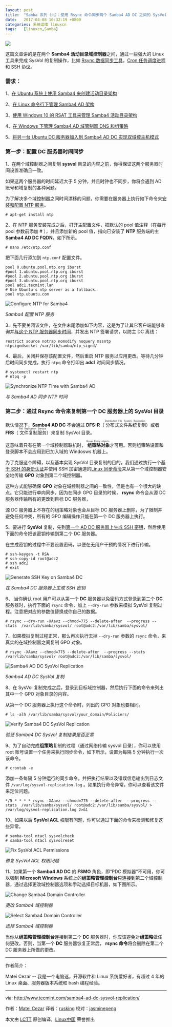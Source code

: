 ```yaml
---
layout: post
title:	"Samba 系列（六）：使用 Rsync 命令同步两个 Samba4 AD DC 之间的 SysVol 目录"
date:	2017-04-08 10:32:19 +0800 
categories:	系统运维 linuxcn 
tags:	[linuxcn,Samba]
---
```



![](/Asserts/Images/album/201704/08/102924a87i7t2do373z77f.jpg)


这篇文章讲的是在两个 **Samba4 活动目录域控制器**之间，通过一些强大的 Linux 工具来完成 SysVol 的复制操作，比如 [Rsync 数据同步工具](http://www.tecmint.com/rsync-local-remote-file-synchronization-commands/)，[Cron 任务调度进程](http://www.tecmint.com/11-cron-scheduling-task-examples-in-linux/)和 [SSH 协议](http://www.tecmint.com/5-best-practices-to-secure-and-protect-ssh-server/)。


### 需求：


1、[在 Ubuntu 系统上使用 Samba4 来创建活动目录架构](/article-8065-1.html)


2、[在 Linux 命令行下管理 Samba4 AD 架构](/article-8070-1.html)


3、[使用 Windows 10 的 RSAT 工具来管理 Samba4 活动目录架构](/article-8097-1.html)


4、[在 Windows 下管理 Samba4 AD 域管制器 DNS 和组策略](/article-8258-1.html)


5、[将另一台 Ubuntu DC 服务器加入到 Samba4 AD DC 实现双域控主机模式](/article-8358-1.html)


### 第一步：配置 DC 服务器时间同步


1、在两个域控制器之间复制 **sysvol** 目录的内容之前，你得保证这两个服务器时间设置准确且一致。


如果这两个服务器的时间延迟大于 5 分钟，并且时钟也不同步，你将会遇到 AD 账号和域复制的各种问题。


为了解决多个域控制器之间时间漂移的问题，你需要在服务器上执行如下命令来[安装和配置 NTP 服务](http://www.tecmint.com/install-and-configure-ntp-server-client-in-debian/)。



```
# apt-get install ntp

```

2、在 NTP 服务安装完成之后，打开主配置文件，把默认的 pool 值注释（在每行 pool 参数前添加 # ），并且添加新的 pool 值，指向已安装了 **NTP** 服务端的主 **Samba4 AD DC FQDN**，如下所示。



```
# nano /etc/ntp.conf

```

把下面几行添加到 `ntp.conf` 配置文件。



```
pool 0.ubuntu.pool.ntp.org iburst
#pool 1.ubuntu.pool.ntp.org iburst
#pool 2.ubuntu.pool.ntp.org iburst
#pool 3.ubuntu.pool.ntp.org iburst
pool adc1.tecmint.lan
# Use Ubuntu's ntp server as a fallback.
pool ntp.ubuntu.com

```

![Configure NTP for Samba4](/Asserts/Images/album/201704/08/103221g0z6aph1v4x7wm0m.png)


*Samba4 配置 NTP 服务*


3、先不要关闭该文件，在文件末尾添加如下内容，这是为了让其它客户端能够查询并[与这个 NTP 服务器同步时间](http://www.tecmint.com/how-to-synchronize-time-with-ntp-server-in-ubuntu-linux-mint-xubuntu-debian/)，并发出 NTP 签署请求，以防主 DC 离线：



```
restrict source notrap nomodify noquery mssntp
ntpsigndsocket /var/lib/samba/ntp_signd/

```

4、最后，关闭并保存该配置文件，然后重启 NTP 服务以应用更改。等待几分钟后时间同步完成，执行 `ntpq` 命令打印出 **adc1** 时间同步情况。



```
# systemctl restart ntp
# ntpq -p

```

![Synchronize NTP Time with Samba4 AD](/Asserts/Images/album/201704/08/103221fuebr7rrtgbnsmve.png)


*与 Samba4 AD 同步 NTP 时间*


### 第二步：通过 Rsync 命令来复制第一个 DC 服务器上的 SysVol 目录


默认情况下，**Samba4 AD DC** 不会通过 **DFS-R**（<ruby> 分布式文件系统复制 <rt>  Distributed File System Replication </rt></ruby>）或者 **FRS**（<ruby> 文件复制服务 <rt>  File Replication Service </rt></ruby>）来复制 SysVol 目录。


这意味着只有在第一个域控制器联机时，<ruby> <strong>  组策略对象 </strong> <rt>  Group Policy objects </rt></ruby>才可用。否则组策略设置和登录脚本不会应用到已加入域的 Windosws 机器上。


为了克服这个障碍，以及基本实现 SysVol 目录复制的目的，我们通过执行一个[基于 SSH 的身份认证](http://www.tecmint.com/ssh-passwordless-login-using-ssh-keygen-in-5-easy-steps/)并使用 SSH 加密通道的[Linux 同步命令](http://www.tecmint.com/rsync-local-remote-file-synchronization-commands/)来从第一个域控制器安全地传输 **GPO** 对象到第二个域控制器。


这种方式能够确保 **GPO** 对象在域控制器之间的一致性，但是也有一个很大的缺点。它只能进行单向同步，因为在同步 GPO 目录的时候， **rsync** 命令会从源 DC 服务器传输所有的更改到目标 DC 服务器，


源 DC 服务器上不存在的组策略对象也会从目标 DC 服务器上删除，为了限制并避免任何冲突，所有的 GPO 编辑操作只能在第一个 DC 服务器上执行。


5、要进行 **SysVol** 复制，先到[第一个 AD DC 服务器上生成 SSH 密钥](http://www.tecmint.com/ssh-passwordless-login-using-ssh-keygen-in-5-easy-steps/)，然后使用下面的命令把该密钥传输到第二个 DC 服务器。


在生成密钥的过程中不要设置密码，以便在无用户干预的情况下进行传输。



```
# ssh-keygen -t RSA  
# ssh-copy-id root@adc2  
# ssh adc2 
# exit 

```

![Generate SSH Key on Samba4 DC](/Asserts/Images/album/201704/08/103222syu0h29525bw5259.png)


*在 Samba4 DC 服务器上生成 SSH 密钥*


6、 当你确认 root 用户可以从第一个 **DC** 服务器以免密码方式登录到第二个 **DC** 服务器时，执行下面的 `rsync` 命令，加上 `--dry-run` 参数来模拟 SysVol 复制过程。注意把对应的参数值替换成你自己的数据。



```
# rsync --dry-run -XAavz --chmod=775 --delete-after  --progress --stats  /var/lib/samba/sysvol/ root@adc2:/var/lib/samba/sysvol/

```

7、如果模拟复制过程正常，那么再次执行去掉 `--dry-run` 参数的 `rsync` 命令，来真实的在域控制器之间复制 GPO 对象。



```
# rsync -XAavz --chmod=775 --delete-after  --progress --stats  /var/lib/samba/sysvol/ root@adc2:/var/lib/samba/sysvol/

```

![Samba4 AD DC SysVol Replication](/Asserts/Images/album/201704/08/103223jvshyuhxsybdxa8n.png)


*Samba4 AD DC SysVol 复制*


8、在 SysVol 复制完成之后，登录到目标域控制器，然后执行下面的命令来列出其中一个 GPO 对象目录的内容。


从第一个 DC 服务器上执行这个命令时，列出的 GPO 对象也要相同。



```
# ls -alh /var/lib/samba/sysvol/your_domain/Policiers/

```

![Verify Samba4 DC SysVol Replication](/Asserts/Images/album/201704/08/103224mz6m7c69u8kzu78x.png)


*验证 Samba4 DC SysVol 复制结果是否正常*


9、为了自动完成**组策略**复制的过程（通过网络传输 sysvol 目录），你可以使用 root 账号设置一个任务来执行同步命令，如下所示，设置为每隔 5 分钟执行一次该命令。



```
# crontab -e 

```

添加一条每隔 5 分钟运行的同步命令，并把执行结果以及错误信息输出到日志文件 `/var/log/sysvol-replication.log` 。如果执行命令异常，你可以查看该文件来定位问题。



```
*/5 * * * * rsync -XAavz --chmod=775 --delete-after  --progress --stats  /var/lib/samba/sysvol/ root@adc2:/var/lib/samba/sysvol/ > /var/log/sysvol-replication.log 2>&1

```

10、如果以后 **SysVol ACL** 权限有问题，你可以通过下面的命令来检测和修复这些异常。



```
# samba-tool ntacl sysvolcheck
# samba-tool ntacl sysvolreset

```

![Fix SysVol ACL Permissions](/Asserts/Images/album/201704/08/103224e0qzixgqqim3xaik.png)


*修复 SysVol ACL 权限问题*


11、如果第一个 **Samba4 AD DC** 的 **FSMO** 角色，即“PDC 模拟器”不可用，你可以强制 **Microsoft Windows** 系统上的**组策略管理控制台**只连接到第二个域控制器，通过选择更改域控制器选项和手动选择目标机器，如下图所示。


![Change Samba4 Domain Controller](/Asserts/Images/album/201704/08/103225tb99bfkdcjjrfijk.png)


*更改 Samba4 域控制器*


![Select Samba4 Domain Controller](/Asserts/Images/album/201704/08/103225c4wu3uxz0cux11ux.png)


*选择 Samba4 域控制器*


当你从**组策略管理控制台**连接到第二个 **DC** 服务器时，你应该避免对**组策略**做任何更改。否则，当第一个 **DC** 服务器恢复正常后， **rsync 命令**将会删除在第二个 DC 服务器上所做的更改。




---


作者简介：


Matei Cezar -- 我是一个电脑迷，开源软件和 Linux 系统爱好者，有超过 4 年的 Linux 桌面、服务器版本系统和 bash 编程经验。




---


via: <http://www.tecmint.com/samba4-ad-dc-sysvol-replication/>


作者：[Matei Cezar](http://www.tecmint.com/author/cezarmatei/) 译者：[rusking](https://github.com/rusking) 校对：[jasminepeng](https://github.com/jasminepeng)


本文由 [LCTT](https://github.com/LCTT/TranslateProject) 原创编译，[Linux中国](https://linux.cn/) 荣誉推出
